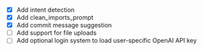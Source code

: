 - [x] Add intent detection
- [x] Add clean_imports_prompt
- [x] Add commit message suggestion
- [ ] Add support for file uploads
- [ ] Add optional login system to load user-specific OpenAI API key
